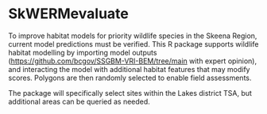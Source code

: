 # SkWERMevaluate

To improve habitat models for priority wildlife species in the Skeena Region, current model predictions must be verified. This R package supports wildlife habitat modelling by importing model outputs (https://github.com/bcgov/SSGBM-VRI-BEM/tree/main with expert opinion), and interacting the model with additional habitat features that may modify scores. Polygons are then randomly selected to enable field assessments. 


The package will specifically select sites within the Lakes district TSA, but additional areas can be queried as needed.
